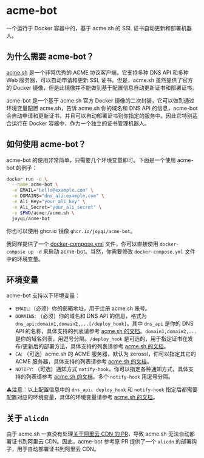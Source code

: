 # acme-bot

一个运行于 Docker 容器中的，基于 acme.sh 的 SSL 证书自动更新和部署机器人。

## 为什么需要 acme-bot？

[acme.sh](https://github.com/acmesh-official/acme.sh) 是一个非常优秀的 ACME 协议客户端，它支持多种 DNS API 和多种 Web 服务器，可以自动申请和更新 SSL 证书。但是，acme.sh 虽然提供了官方的 Docker 镜像，但是此镜像并不能做到基于配置信息自动更新证书和部署证书。

acme-bot 是一个基于 acme.sh 官方 Docker 镜像的二次封装，它可以做到通过环境变量配置 acme.sh，告诉 acme.sh 你的域名和 DNS API 的信息，acme-bot 会自动申请和更新证书，并且可以自动部署证书到你指定的服务中。因此它特别适合运行在 Docker 容器中，作为一个独立的证书管理机器人。

## 如何使用 acme-bot？

acme-bot 的使用非常简单，只需要几个环境变量即可。下面是一个使用 acme-bot 的例子：

```bash
docker run -d \
  --name acme-bot \
  -e EMAIL="hello@example.com" \
  -e DOMAINS="dns_ali:example.com" \
  -e Ali_Key="your_ali_key" \
  -e Ali_Secret="your_ali_secret" \
  -v $PWD/acme:/acme.sh \
  joyqi/acme-bot
```

你也可以使用 ghcr.io 镜像 `ghcr.io/joyqi/acme-bot`。

我同样提供了一个 [docker-compose.yml](./docker-compose.yml) 文件，你可以直接使用 `docker-compose up -d` 来启动 acme-bot。当然，你需要修改 `docker-compose.yml` 文件中的环境变量。

## 环境变量

acme-bot 支持以下环境变量：

- `EMAIL`:（必须）你的邮箱地址，用于注册 acme.sh 账号。
- `DOMAINS`: （必须）你的域名和 DNS API 的信息，格式为 `dns_api:domain1,domain2,...[/deploy_hook]`。其中 `dns_api` 是你的 DNS API 的名称，具体支持的列表请参考 [acme.sh 的文档](https://github.com/acmesh-official/acme.sh/wiki/dnsapi)。`domain1,domain2,...` 是你的域名列表，用逗号分隔。`/deploy_hook` 是可选的，用于指定证书在发布/更新后的部署方法，具体支持的列表请参考 [acme.sh 的文档](https://github.com/acmesh-official/acme.sh/wiki/deployhooks)。
- `CA`: （可选）acme.sh 的 ACME 服务器，默认为 zerossl，你可以指定其它的 ACME 服务器，具体支持的列表请参考 [acme.sh 的文档](https://github.com/acmesh-official/acme.sh/wiki/Server)。
- `NOTIFY`: （可选）通知方式 `notify-hook`，你可以指定各种通知方式，具体支持的列表请参考 [acme.sh 的文档](https://github.com/acmesh-official/acme.sh/wiki/notify)。多个 `notify-hook` 用逗号分隔。

⚠️注意：以上配置信息中的 `dns_api`、`deploy_hook` 和 `notify-hook` 指定后都需要配置对应的环境变量，具体的环境变量请参考 [acme.sh 的文档](https://github.com/acmesh-official/acme.sh/wiki)。

## 关于 `alicdn`

由于 acme.sh 一直没有处理[关于阿里云 CDN 的 PR](https://github.com/acmesh-official/acme.sh/pull/3375)，导致 acme.sh 无法自动部署证书到阿里云 CDN。因此，acme-bot 参考原 PR 提供了一个 `alicdn` 的部署钩子，用于自动部署证书到阿里云 CDN。